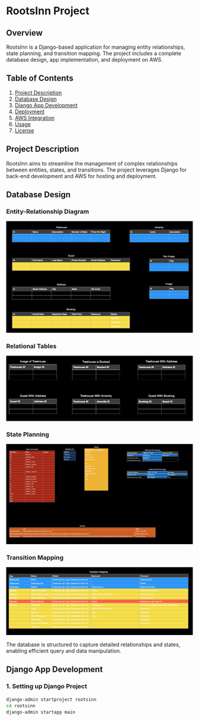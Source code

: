 # RootsInn Project

## Overview
RootsInn is a Django-based application for managing entity relationships, state planning, and transition mapping. The project includes a complete database design, app implementation, and deployment on AWS.

## Table of Contents
1. [Project Description](#project-description)
2. [Database Design](#database-design)
3. [Django App Development](#django-app-development)
4. [Deployment](#deployment)
5. [AWS Integration](#aws-integration)
6. [Usage](#usage)
7. [License](#license)

## Project Description
RootsInn aims to streamline the management of complex relationships between entities, states, and transitions. The project leverages Django for back-end development and AWS for hosting and deployment.

## Database Design
### Entity-Relationship Diagram
![Entity Tables](./Entity%20Tables.png)

### Relational Tables
![Relation Tables](./Relation%20Tables.png)

### State Planning
![State Planning](./State%20Planning.png)

### Transition Mapping
![Transition Mapping](./Transition%20Mapping.png)

The database is structured to capture detailed relationships and states, enabling efficient query and data manipulation.

## Django App Development
### 1. Setting up Django Project
```bash
django-admin startproject rootsinn
cd rootsinn
django-admin startapp main
